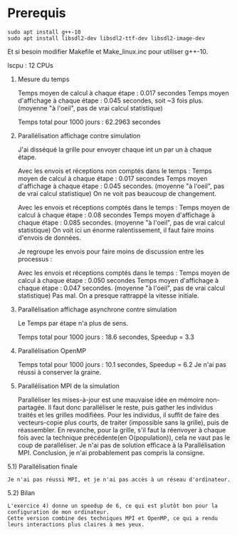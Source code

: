 # Prerequis

    sudo apt install g++-10 
    sudo apt install libsdl2-dev libsdl2-ttf-dev libsdl2-image-dev

Et si besoin modifier Makefile et Make_linux.inc pour utiliser g++-10. 



lscpu : 12 CPUs



1) Mesure du temps 
    
    Temps moyen de calcul à chaque étape : 0.017 secondes
    Temps moyen d'affichage à chaque étape : 0.045 secondes, soit ~3 fois plus.
    (moyenne "à l'oeil", pas de vrai calcul statistique)

    Temps total pour 1000 jours : 62.2963 secondes


2) Parallélisation affichage contre simulation

    J'ai disséqué la grille pour envoyer chaque int un par un à chaque étape.

    Avec les envois et réceptions non comptés dans le temps :
    Temps moyen de calcul à chaque étape : 0.017 secondes 
    Temps moyen d'affichage à chaque étape : 0.045 secondes.
    (moyenne "à l'oeil", pas de vrai calcul statistique)
        On ne voit pas beaucoup de changement.

    Avec les envois et réceptions comptés dans le temps :
    Temps moyen de calcul à chaque étape : 0.08 secondes 
    Temps moyen d'affichage à chaque étape : 0.085 secondes.
    (moyenne "à l'oeil", pas de vrai calcul statistique)
        On voit ici un énorme ralentissement, il faut faire moins d'envois de données.

    Je regroupe les envois pour faire moins de discussion entre les processus :

    Avec les envois et réceptions comptés dans le temps :
    Temps moyen de calcul à chaque étape : 0.050 secondes 
    Temps moyen d'affichage à chaque étape : 0.047 secondes.
    (moyenne "à l'oeil", pas de vrai calcul statistique)
        Pas mal. On a presque rattrappé la vitesse initiale.

    
3) Parallélisation affichage asynchrone contre simulation

    Le Temps par étape n'a plus de sens.

    Temps total pour 1000 jours : 18.6 secondes, Speedup = 3.3


4) Parallélisation OpenMP

    Temps total pour 1000 jours : 10.1 secondes, Speedup = 6.2
    Je n'ai pas réussi à conserver la graine.
        

5) Parallélisation MPI de la simulation

    Paralléliser les mises-à-jour est une mauvaise idée en mémoire non-partagée.
    Il faut donc paralléliser le reste, puis gather les individus traités et les grilles modifiées.
    Pour les individus, il suffit de faire des vecteurs-copie plus courts, de traiter (impossible sans la grille), puis de réassembler. En revanche, pour la grille, s'il faut la réenvoyer à chaque fois avec la technique précédente(en O(population)), cela ne vaut pas le coup de paralléliser.
    Je n'ai pas de solution efficace à la Parallélisation MPI.
    Conclusion, je n'ai probablement pas compris la consigne.


5.1) Parallélisation finale  

    Je n'ai pas réussi MPI, et je n'ai pas accès à un réseau d'ordinateur.


5.2) Bilan

    L'exercice 4) donne un speedup de 6, ce qui est plutôt bon pour la configuration de mon ordinateur.
    Cette version combine des techniques MPI et OpenMP, ce qui a rendu leurs interactions plus claires à mes yeux.